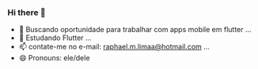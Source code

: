 ### Hi there 👋

- 🔭 Buscando oportunidade para trabalhar com apps mobile em flutter ...
- 🌱 Estudando Flutter ...
- 📫 contate-me no e-mail: raphael.m.limaa@hotmail.com ...
- 😄 Pronouns: ele/dele
